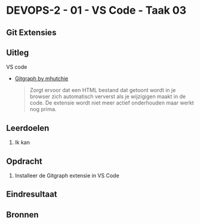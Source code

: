 # DEVOPS-2 - 01 - VS Code - Taak 03

## Git Extensies

## Uitleg

VS code 

* [ Gitgraph by mhutchie](https://marketplace.visualstudio.com/items?itemName=mhutchie.git-graph)  
    > Zorgt ervoor dat een HTML bestand dat getoont wordt in je browser zich automatisch ververst als je wijzigigen maakt in de code. De extensie wordt niet meer actief onderhouden maar werkt nog prima.

## Leerdoelen

1. Ik kan

## Opdracht

1.  Installeer de Gitgraph extensie in VS Code

## Eindresultaat



## Bronnen
